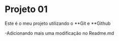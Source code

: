 # Projeto 01

Este é o meu projeto utilizando o **Git e **Github

-Adicionando mais uma modificação no Readme.md